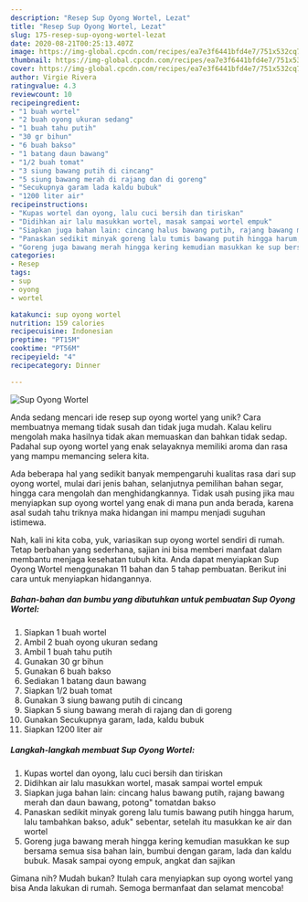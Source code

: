 ```yaml
---
description: "Resep Sup Oyong Wortel, Lezat"
title: "Resep Sup Oyong Wortel, Lezat"
slug: 175-resep-sup-oyong-wortel-lezat
date: 2020-08-21T00:25:13.407Z
image: https://img-global.cpcdn.com/recipes/ea7e3f6441bfd4e7/751x532cq70/sup-oyong-wortel-foto-resep-utama.jpg
thumbnail: https://img-global.cpcdn.com/recipes/ea7e3f6441bfd4e7/751x532cq70/sup-oyong-wortel-foto-resep-utama.jpg
cover: https://img-global.cpcdn.com/recipes/ea7e3f6441bfd4e7/751x532cq70/sup-oyong-wortel-foto-resep-utama.jpg
author: Virgie Rivera
ratingvalue: 4.3
reviewcount: 10
recipeingredient:
- "1 buah wortel"
- "2 buah oyong ukuran sedang"
- "1 buah tahu putih"
- "30 gr bihun"
- "6 buah bakso"
- "1 batang daun bawang"
- "1/2 buah tomat"
- "3 siung bawang putih di cincang"
- "5 siung bawang merah di rajang dan di goreng"
- "Secukupnya garam lada kaldu bubuk"
- "1200 liter air"
recipeinstructions:
- "Kupas wortel dan oyong, lalu cuci bersih dan tiriskan"
- "Didihkan air lalu masukkan wortel, masak sampai wortel empuk"
- "Siapkan juga bahan lain: cincang halus bawang putih, rajang bawang merah dan daun bawang, potong&#34; tomatdan bakso"
- "Panaskan sedikit minyak goreng lalu tumis bawang putih hingga harum, lalu tambahkan bakso, aduk&#34; sebentar, setelah itu masukkan ke air dan wortel"
- "Goreng juga bawang merah hingga kering kemudian masukkan ke sup bersama semua sisa bahan lain, bumbui dengan garam, lada dan kaldu bubuk. Masak sampai oyong empuk, angkat dan sajikan"
categories:
- Resep
tags:
- sup
- oyong
- wortel

katakunci: sup oyong wortel 
nutrition: 159 calories
recipecuisine: Indonesian
preptime: "PT15M"
cooktime: "PT56M"
recipeyield: "4"
recipecategory: Dinner

---
```



![Sup Oyong Wortel](https://img-global.cpcdn.com/recipes/ea7e3f6441bfd4e7/751x532cq70/sup-oyong-wortel-foto-resep-utama.jpg)

Anda sedang mencari ide resep sup oyong wortel yang unik? Cara membuatnya memang tidak susah dan tidak juga mudah. Kalau keliru mengolah maka hasilnya tidak akan memuaskan dan bahkan tidak sedap. Padahal sup oyong wortel yang enak selayaknya memiliki aroma dan rasa yang mampu memancing selera kita.

Ada beberapa hal yang sedikit banyak mempengaruhi kualitas rasa dari sup oyong wortel, mulai dari jenis bahan, selanjutnya pemilihan bahan segar, hingga cara mengolah dan menghidangkannya. Tidak usah pusing jika mau menyiapkan sup oyong wortel yang enak di mana pun anda berada, karena asal sudah tahu triknya maka hidangan ini mampu menjadi suguhan istimewa.




Nah, kali ini kita coba, yuk, variasikan sup oyong wortel sendiri di rumah. Tetap berbahan yang sederhana, sajian ini bisa memberi manfaat dalam membantu menjaga kesehatan tubuh kita. Anda dapat menyiapkan Sup Oyong Wortel menggunakan 11 bahan dan 5 tahap pembuatan. Berikut ini cara untuk menyiapkan hidangannya.

<!--inarticleads1-->

##### Bahan-bahan dan bumbu yang dibutuhkan untuk pembuatan Sup Oyong Wortel:

1. Siapkan 1 buah wortel
1. Ambil 2 buah oyong ukuran sedang
1. Ambil 1 buah tahu putih
1. Gunakan 30 gr bihun
1. Gunakan 6 buah bakso
1. Sediakan 1 batang daun bawang
1. Siapkan 1/2 buah tomat
1. Gunakan 3 siung bawang putih di cincang
1. Siapkan 5 siung bawang merah di rajang dan di goreng
1. Gunakan Secukupnya garam, lada, kaldu bubuk
1. Siapkan 1200 liter air




<!--inarticleads2-->

##### Langkah-langkah membuat Sup Oyong Wortel:

1. Kupas wortel dan oyong, lalu cuci bersih dan tiriskan
1. Didihkan air lalu masukkan wortel, masak sampai wortel empuk
1. Siapkan juga bahan lain: cincang halus bawang putih, rajang bawang merah dan daun bawang, potong&#34; tomatdan bakso
1. Panaskan sedikit minyak goreng lalu tumis bawang putih hingga harum, lalu tambahkan bakso, aduk&#34; sebentar, setelah itu masukkan ke air dan wortel
1. Goreng juga bawang merah hingga kering kemudian masukkan ke sup bersama semua sisa bahan lain, bumbui dengan garam, lada dan kaldu bubuk. Masak sampai oyong empuk, angkat dan sajikan




Gimana nih? Mudah bukan? Itulah cara menyiapkan sup oyong wortel yang bisa Anda lakukan di rumah. Semoga bermanfaat dan selamat mencoba!
